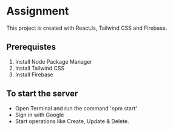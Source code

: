 # Assignment

This project is created with ReactJs, Tailwind CSS and Firebase.

## Prerequistes

1. Install Node Package Manager
2. Install Tailwind CSS
3. Install Firebase


## To start the server
- Open Terminal and run the command 'npm start'
- Sign in with Google
- Start operations like Create, Update & Delete.
